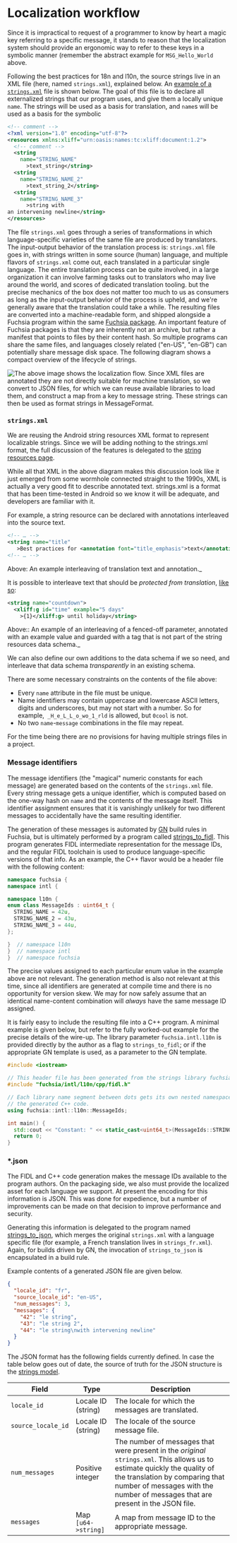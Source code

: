 # Localization workflow

Since it is impractical to request of a programmer to know by heart a magic
key referring to a specific message, it stands to reason that the localization
system should provide an ergonomic way to refer to these keys in a symbolic
manner (remember the abstract example for `MSG_Hello_World` above.

Following the best practices for 18n and l10n, the source strings live in an
XML file (here, named `strings.xml`), explained below. An
[example of a `strings.xml`](/src/intl/example/strings.xml) file is shown below.
The goal of this file is to declare all externalized strings that our program
uses, and give them a locally unique `name`.  The strings will be used as a
basis for translation, and `name`s will be used as a basis for the symbolic
```xml
<!-- comment -->
<?xml version="1.0" encoding="utf-8"?>
<resources xmlns:xliff="urn:oasis:names:tc:xliff:document:1.2">
  <!-- comment -->
  <string
    name="STRING_NAME"
      >text_string</string>
  <string
    name="STRING_NAME_2"
      >text_string_2</string>
  <string
    name="STRING_NAME_3"
      >string with
an intervening newline</string>
</resources>
```

The file `strings.xml` goes through a series of transformations in which
language-specific varieties of the same file are produced by translators.  The
input-output behavior of the translation process is: `strings.xml` file goes
in, with strings written in some source (human) language, and multiple flavors
of `strings.xml` come out, each translated in a particular single language.
The entire translation process can be quite involved, in a large organization
it can involve farming tasks out to translators who may live around the world,
and scores of dedicated translation tooling. but the precise mechanics of the
box does not matter too much to us as consumers as long as the input-output
behavior of the process is upheld, and we're generally aware that the
translation could take a while.  The resulting files are converted into a
machine-readable form, and shipped alongside a Fuchsia program within the same
[Fuchsia package](/glossary/README.md#package).
An important feature of Fuchsia packages is that they are inherently not an
archive, but rather a manifest that points to files by their content hash.  So
multiple programs can share the same files, and languages closely related
("en-US", "en-GB") can potentially share message disk space. The following
diagram shows a compact overview of the lifecycle of strings.

![The above image shows the localization flow. Since XML files are annotated they are not directly suitable for machine translation, so we convert to JSON files, for which we can reuse available libraries to load them, and construct a map from a key to message string.  These strings can then be used as format strings in `MessageFormat`.](images/localization-workflow.png "The above image shows the localization flow. Since XML files are annotated they are not directly suitable for machine translation, so we convert to JSON files, for which we can reuse available libraries to load them, and construct a map from a key to message string.  These strings can then be used as format strings in `MessageFormat`.")

### `strings.xml`

We are reusing the Android string resources XML format to represent localizable
strings. Since we will be adding nothing to the strings.xml format, the full
discussion of the features is delegated to the [string resources
page](https://developer.android.com/guide/topics/resources/string-resource).

While all that XML in the above diagram makes this discussion look like it just
emerged from some wormhole connected straight to the 1990s, XML is actually a
very good fit to describe annotated text. strings.xml is a format that has been
time-tested in Android so we know it will be adequate, and developers are
familiar with it.

For example, a string resource can be declared with annotations interleaved
into the source text.

```xml
<!-- … -->
<string name="title"
   >Best practices for <annotation font="title_emphasis">text</annotation> look like so</string>
<!-- … -->
```
Above: An example interleaving of translation text and annotation._

It is possible to interleave text that should be _protected from translation_,
[like so](https://developer.android.com/guide/topics/resources/localization):


```xml
<string name="countdown">
  <xliff:g id="time" example="5 days"
    >{1}</xliff:g> until holiday</string>
```

Above:: An example of an interleaving of a fenced-off parameter, annotated with
an example value and guarded with a tag that is not part of the string
resources data schema._

We can also define our own additions to the data schema if we so need, and
interleave that data schema _transparently_ in an existing schema.

There are some necessary constraints on the contents of the file above:

*   Every `name` attribute in the file must be unique.
*   Name identifiers may contain uppercase and lowercase ASCII letters, digits and underscores, but may not start with a number.  So for example,` _H_e_L_L_o_wo_1_rld` is allowed, but `0cool` is not.
*   No two `name`-`message` combinations in the file may repeat.

For the time being there are no provisions for having multiple strings files in
a project.

### Message identifiers

The message identifiers (the "magical" numeric constants for each message) are
generated based on the contents of the `strings.xml` file.  Every string
message gets a unique identifier, which is computed based on the one-way hash
on `name` and the contents of the message itself.  This identifier assignment
ensures that it is vanishingly unlikely for two different messages to
accidentally have the same resulting identifier.

The generation of these messages is automated by
[GN](https://gn.googlesource.com/gn/) build rules in Fuchsia, but is ultimately
performed by a program called
[strings_to_fidl](/src/intl/strings_to_fidl/README.md).
This program generates FIDL intermediate representation for the message IDs,
and the regular FIDL toolchain is used to produce language-specific versions of
that info.  As an example, the C++ flavor would be a header file with the
following content:


```cpp
namespace fuchsia {
namespace intl {

namespace l10n {
enum class MessageIds : uint64_t {
  STRING_NAME = 42u,
  STRING_NAME_2 = 43u,
  STRING_NAME_3 = 44u,
};

}  // namespace l10n
}  // namespace intl
}  // namespace fuchsia
```

The precise values assigned to each particular enum value in the example above
are not relevant.  The generation method is also not relevant at this time,
since all identifiers are generated at compile time and there is no opportunity
for version skew.  We may for now safely assume that an identical name-content
combination will _always_ have the same message ID assigned.

It is fairly easy to include the resulting file into a C++ program.  A minimal
example is given below, but refer to the fully worked-out example for the
precise details of the wire-up.  The library parameter `fuchsia.intl.l10n` is
provided directly by the author as a flag to `strings_to_fidl`; or if the
appropriate GN template is used, as a parameter to the GN template.

```cpp
#include <iostream>

// This header file has been generated from the strings library fuchsia.intl.l10n.
#include "fuchsia/intl/l10n/cpp/fidl.h"

// Each library name segment between dots gets its own nested namespace in
// the generated C++ code.
using fuchsia::intl::l10n::MessageIds;

int main() {
  std::cout << "Constant: " << static_cast<uint64_t>(MessageIds::STRING_NAME) << std::endl;
  return 0;
}
```

### \*.json

The FIDL and C++ code generation makes the message IDs available to the program
authors.  On the packaging side, we also must provide the localized asset for
each language we support.  At present the encoding for this information is
JSON.  This was done for expedience, but a number of improvements can be
made on that decision to improve performance and security.

Generating this information is delegated to the program named
[strings_to_json](/src/intl/strings_to_json/README.md),
which merges the original `strings.xml` with a language specific
file (for example, a French translation lives in `strings_fr.xml`).
Again, for builds driven by GN, the invocation of `strings_to_json`
is encapsulated in a build rule.

Example contents of a generated JSON file are given below.


```json
{
  "locale_id": "fr",
  "source_locale_id": "en-US",
  "num_messages": 3,
  "messages": {
    "42": "le string",
    "43": "le string 2",
    "44": "le string\nwith intervening newline"
  }
}
```


The JSON format has the following fields currently defined.  In case the table
below goes out of date, the source of truth for the JSON structure is the
[strings
model](/src/lib/intl/strings/src/json.rs#47).


| **Field** | **Type** | **Description** |
|-----------|----------|-----------------|
`locale_id` | Locale ID (string) | The locale for which the messages are translated. |
`source_locale_id` | Locale ID (string) | The locale of the source message file. |
`num_messages` | Positive integer | The number of messages that were present in the *original* `strings.xml`.  This allows us to estimate quickly the quality of the translation by comparing that number of messages with the number of messages that are present in the JSON file. |
`messages` | Map `[u64->string]` | A map from message ID to the appropriate message. |
